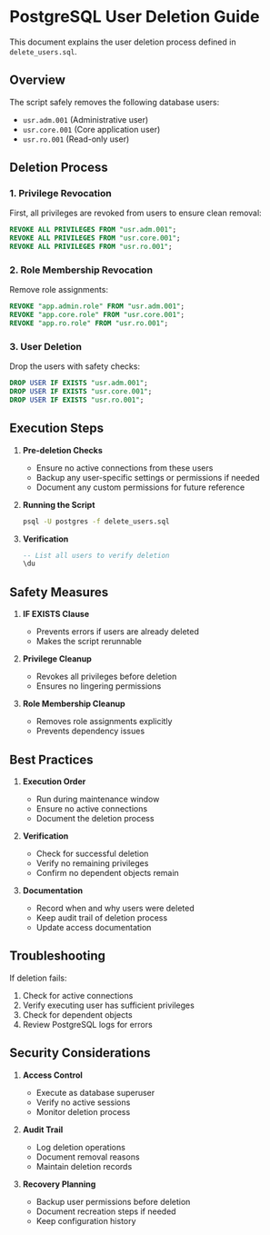 # PostgreSQL User Deletion Guide

This document explains the user deletion process defined in `delete_users.sql`.

## Overview

The script safely removes the following database users:
- `usr.adm.001` (Administrative user)
- `usr.core.001` (Core application user)
- `usr.ro.001` (Read-only user)

## Deletion Process

### 1. Privilege Revocation
First, all privileges are revoked from users to ensure clean removal:
```sql
REVOKE ALL PRIVILEGES FROM "usr.adm.001";
REVOKE ALL PRIVILEGES FROM "usr.core.001";
REVOKE ALL PRIVILEGES FROM "usr.ro.001";
```

### 2. Role Membership Revocation
Remove role assignments:
```sql
REVOKE "app.admin.role" FROM "usr.adm.001";
REVOKE "app.core.role" FROM "usr.core.001";
REVOKE "app.ro.role" FROM "usr.ro.001";
```

### 3. User Deletion
Drop the users with safety checks:
```sql
DROP USER IF EXISTS "usr.adm.001";
DROP USER IF EXISTS "usr.core.001";
DROP USER IF EXISTS "usr.ro.001";
```

## Execution Steps

1. **Pre-deletion Checks**
   - Ensure no active connections from these users
   - Backup any user-specific settings or permissions if needed
   - Document any custom permissions for future reference

2. **Running the Script**
   ```bash
   psql -U postgres -f delete_users.sql
   ```

3. **Verification**
   ```sql
   -- List all users to verify deletion
   \du
   ```

## Safety Measures

1. **IF EXISTS Clause**
   - Prevents errors if users are already deleted
   - Makes the script rerunnable

2. **Privilege Cleanup**
   - Revokes all privileges before deletion
   - Ensures no lingering permissions

3. **Role Membership Cleanup**
   - Removes role assignments explicitly
   - Prevents dependency issues

## Best Practices

1. **Execution Order**
   - Run during maintenance window
   - Ensure no active connections
   - Document the deletion process

2. **Verification**
   - Check for successful deletion
   - Verify no remaining privileges
   - Confirm no dependent objects remain

3. **Documentation**
   - Record when and why users were deleted
   - Keep audit trail of deletion process
   - Update access documentation

## Troubleshooting

If deletion fails:
1. Check for active connections
2. Verify executing user has sufficient privileges
3. Check for dependent objects
4. Review PostgreSQL logs for errors

## Security Considerations

1. **Access Control**
   - Execute as database superuser
   - Verify no active sessions
   - Monitor deletion process

2. **Audit Trail**
   - Log deletion operations
   - Document removal reasons
   - Maintain deletion records

3. **Recovery Planning**
   - Backup user permissions before deletion
   - Document recreation steps if needed
   - Keep configuration history